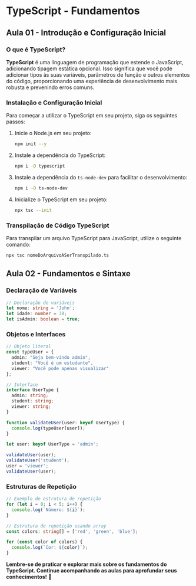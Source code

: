 # TypeScript - Fundamentos

## Aula 01 - Introdução e Configuração Inicial

### O que é TypeScript?

**TypeScript** é uma linguagem de programação que estende o JavaScript, adicionando tipagem estática opcional. Isso significa que você pode adicionar tipos às suas variáveis, parâmetros de função e outros elementos do código, proporcionando uma experiência de desenvolvimento mais robusta e prevenindo erros comuns.

### Instalação e Configuração Inicial

Para começar a utilizar o TypeScript em seu projeto, siga os seguintes passos:

1. Inicie o Node.js em seu projeto:

    ```bash
    npm init --y
    ```

2. Instale a dependência do TypeScript:

    ```bash
    npm i -D typescript
    ```

3. Instale a dependência do `ts-node-dev` para facilitar o desenvolvimento:

    ```bash
    npm i -D ts-node-dev
    ```

4. Inicialize o TypeScript em seu projeto:

    ```bash
    npx tsc --init
    ```

### Transpilação de Código TypeScript

Para transpilar um arquivo TypeScript para JavaScript, utilize o seguinte comando:

```bash
npx tsc nomeDoArquivoASerTranspilado.ts
```

## Aula 02 - Fundamentos e Sintaxe

### Declaração de Variáveis

```typescript
// Declaração de variáveis
let nome: string = 'John';
let idade: number = 30;
let isAdmin: boolean = true;
```

### Objetos e Interfaces

```typescript
// Objeto literal
const typeUser = {
  admin: "Seja bem-vindo admin",
  student: "Você é um estudante",
  viewer: "Você pode apenas visualizar"
};

// Interface
interface UserType {
  admin: string;
  student: string;
  viewer: string;
}

function validateUser(user: keyof UserType) {
  console.log(typeUser[user]);
}

let user: keyof UserType = 'admin';

validateUser(user);
validateUser('student');
user = 'viewer';
validateUser(user);
```

### Estruturas de Repetição

```typescript
// Exemplo de estrutura de repetição
for (let i = 0; i < 5; i++) {
  console.log(`Número: ${i}`);
}

// Estrutura de repetição usando array
const colors: string[] = ['red', 'green', 'blue'];

for (const color of colors) {
  console.log(`Cor: ${color}`);
}
```

**Lembre-se de praticar e explorar mais sobre os fundamentos do TypeScript. Continue acompanhando as aulas para aprofundar seus conhecimentos!** 🚀
